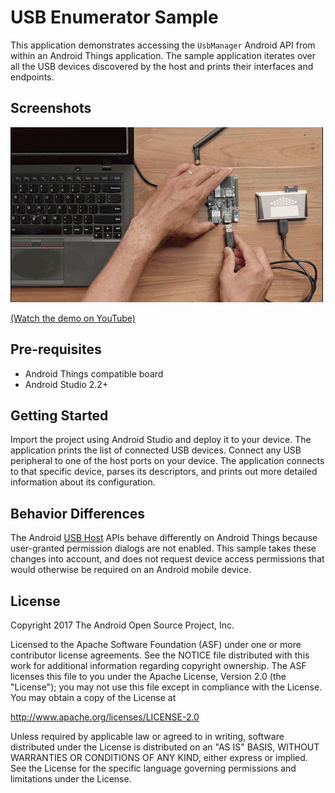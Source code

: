 # USB Enumerator Sample

This application demonstrates accessing the `UsbManager` Android API from within
an Android Things application. The sample application iterates over all the
USB devices discovered by the host and prints their interfaces and endpoints.

## Screenshots

![USB Enumerator sample demo][demo-gif]

[(Watch the demo on YouTube)][demo-yt]

## Pre-requisites

- Android Things compatible board
- Android Studio 2.2+

## Getting Started

Import the project using Android Studio and deploy it to your device. The
application prints the list of connected USB devices. Connect any USB peripheral
to one of the host ports on your device. The application connects to that
specific device, parses its descriptors, and prints out more detailed information
about its configuration.

## Behavior Differences

The Android [USB Host](https://developer.android.com/guide/topics/connectivity/usb/host.html)
APIs behave differently on Android Things because user-granted permission dialogs
are not enabled. This sample takes these changes into account, and does not
request device access permissions that would otherwise be required on an Android
mobile device.

## License

Copyright 2017 The Android Open Source Project, Inc.

Licensed to the Apache Software Foundation (ASF) under one or more contributor
license agreements.  See the NOTICE file distributed with this work for
additional information regarding copyright ownership.  The ASF licenses this
file to you under the Apache License, Version 2.0 (the "License"); you may not
use this file except in compliance with the License.  You may obtain a copy of
the License at

  http://www.apache.org/licenses/LICENSE-2.0

Unless required by applicable law or agreed to in writing, software
distributed under the License is distributed on an "AS IS" BASIS, WITHOUT
WARRANTIES OR CONDITIONS OF ANY KIND, either express or implied.  See the
License for the specific language governing permissions and limitations under
the License.

[demo-yt]: https://www.youtube.com/watch?v=5V3nDxJ7GUk&list=PLWz5rJ2EKKc-GjpNkFe9q3DhE2voJscDT&index=13
[demo-gif]: demo1.gif